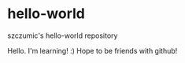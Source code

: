 # hello-world
szczumic's hello-world repository

Hello. I'm learning! :)
Hope to be friends with github!
